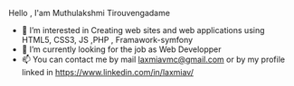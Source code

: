 Hello , I'am Muthulakshmi Tirouvengadame
- 👀 I’m interested in Creating web sites and web applications using HTML5, CSS3, JS ,PHP , Framawork-symfony
- 🌱 I’m currently looking for the job as Web Developper
- 📫 You can contact me by mail laxmiavmc@gmail.com or by my profile linked in https://www.linkedin.com/in/laxmiav/

